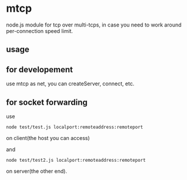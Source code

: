 mtcp
=====

node.js module for tcp over multi-tcps, in case you need to work around per-connection speed limit.

usage
--------

for developement
----------------

use mtcp as net, you can createServer, connect, etc.

for socket forwarding
----------------
use 

	node test/test.js localport:remoteaddress:remoteport


on client(the host you can access)

and 

	node test/test2.js localport:remoteaddress:remoteport

on server(the other end).




